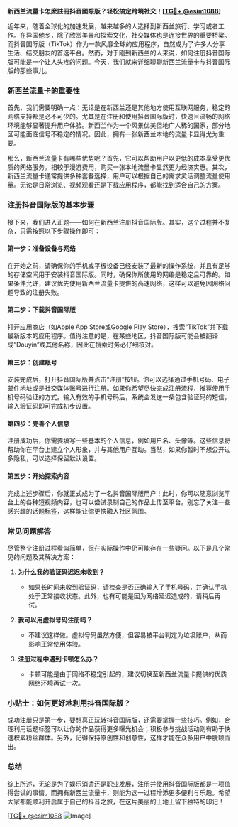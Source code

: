 **新西兰流量卡怎麽註冊抖音國際版？轻松搞定跨境社交！[[TG💪+ @esim1088](https://t.me/s/esim1088)]**

近年来，随着全球化的加速发展，越来越多的人选择到新西兰旅行、学习或者工作。在异国他乡，除了欣赏美景和探索文化，社交媒体也是连接世界的重要桥梁。而抖音国际版（TikTok）作为一款风靡全球的应用程序，自然成为了许多人分享生活、结交朋友的首选平台。然而，对于刚到新西兰的人来说，如何注册抖音国际版可能是一个让人头疼的问题。今天，我们就来详细聊聊新西兰流量卡与抖音国际版的那些事儿。

### 新西兰流量卡的重要性

首先，我们需要明确一点：无论是在新西兰还是其他地方使用互联网服务，稳定的网络支持都是必不可少的。尤其是在注册和使用抖音国际版时，快速且流畅的网络环境能够显著提升用户体验。新西兰作为一个风景优美但地广人稀的国家，部分地区可能面临信号不稳定的情况。因此，拥有一张新西兰本地的流量卡显得尤为重要。

那么，新西兰流量卡有哪些优势呢？首先，它可以帮助用户以更低的成本享受更优质的网络服务。相较于漫游费用，购买一张本地流量卡显然更为经济实惠。其次，新西兰流量卡通常提供多种套餐选择，用户可以根据自己的需求灵活调整流量使用量。无论是日常浏览、视频观看还是下载应用程序，都能找到适合自己的方案。

### 注册抖音国际版的基本步骤

接下来，我们进入正题——如何在新西兰注册抖音国际版。其实，这个过程并不复杂，只需按照以下步骤操作即可：

#### 第一步：准备设备与网络

在开始之前，请确保你的手机或平板设备已经安装了最新的操作系统，并且有足够的存储空间用于安装抖音国际版。同时，确保你所使用的网络是稳定且可靠的。如果条件允许，建议优先使用新西兰流量卡提供的高速网络，这样可以避免因网络问题导致的注册失败。

#### 第二步：下载抖音国际版

打开应用商店（如Apple App Store或Google Play Store），搜索“TikTok”并下载最新版本的应用程序。值得注意的是，在某些地区，抖音国际版可能会被翻译成“Douyin”或其他名称，因此在搜索时务必仔细核对。

#### 第三步：创建账号

安装完成后，打开抖音国际版并点击“注册”按钮。你可以选择通过手机号码、电子邮件地址或是社交媒体账号进行注册。如果你希望尽快完成注册流程，推荐使用手机号码验证的方式。输入有效的手机号码后，系统会发送一条包含验证码的短信，输入验证码即可完成初步设置。

#### 第四步：完善个人信息

注册成功后，你需要填写一些基本的个人信息，例如用户名、头像等。这些信息将帮助你在平台上建立个人形象，并与其他用户互动。当然，如果你暂时不想公开过多隐私，可以选择保留默认设置。

#### 第五步：开始探索内容

完成上述步骤后，你就正式成为了一名抖音国际版用户！此时，你可以随意浏览平台上的各种短视频内容，也可以尝试录制自己的作品上传至平台。别忘了关注一些感兴趣的话题标签，这样能让你更快融入社区氛围。

### 常见问题解答

尽管整个注册过程看似简单，但在实际操作中仍可能存在一些疑问。以下是几个常见的问题及其解决方案：

1. **为什么我的验证码迟迟未收到？**
   - 如果长时间未收到验证码，请检查是否正确输入了手机号码，并确认手机处于正常接收状态。此外，也有可能是因为网络延迟造成的，请稍后再试。

2. **我可以用虚拟号码注册吗？**
   - 不建议这样做。虚拟号码虽然方便，但容易被平台判定为垃圾账户，从而影响正常使用体验。

3. **注册过程中遇到卡顿怎么办？**
   - 卡顿可能是由于网络不稳定引起的，建议切换至新西兰流量卡提供的优质网络环境再试一次。

### 小贴士：如何更好地利用抖音国际版？

成功注册只是第一步，要想真正玩转抖音国际版，还需要掌握一些技巧。例如，合理利用话题标签可以让你的作品获得更多曝光机会；积极参与挑战活动则有助于快速积累粉丝群体。另外，记得保持原创性和创意性，这样才能在众多用户中脱颖而出。

### 总结

综上所述，无论是为了娱乐消遣还是职业发展，注册并使用抖音国际版都是一项值得尝试的事情。而拥有新西兰流量卡，则能为这一过程增添更多便利与乐趣。希望大家都能顺利开启属于自己的抖音之旅，在这片美丽的土地上留下独特的印记！

[[TG💪+ @esim1088](https://t.me/s/esim1088) ![Image](https://i.postimg.cc/4NQfJmqS/Snipaste-2025-05-13-00-14-12.png)]
